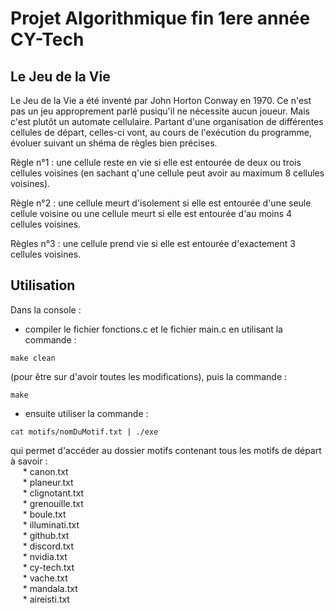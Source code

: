 # Projet Algorithmique fin 1ere année CY-Tech

## Le Jeu de la Vie

Le Jeu de la Vie a été inventé par John Horton Conway en 1970. Ce n'est pas un jeu approprement parlé pusiqu'il ne nécessite aucun joueur.
Mais c'est plutôt un automate cellulaire. Partant d'une organisation de différentes cellules de départ, celles-ci vont, au cours de l'exécution
du programme, évoluer suivant un shéma de règles bien précises.

Règle n°1 : une cellule reste en vie si elle est entourée de deux ou trois cellules voisines (en sachant q'une cellule peut avoir au maximum 8
cellules voisines).

Règle n°2 : une cellule meurt d'isolement si elle est entourée d'une seule cellule voisine ou une cellule meurt si elle est entourée d'au moins
4 cellules voisines.

Règles n°3 : une cellule prend vie si elle est entourée d'exactement 3 cellules voisines.

## Utilisation
  
Dans la console :    
- compiler le fichier fonctions.c et le fichier main.c en utilisant la commande :  
<pre><code>make clean</code></pre>  
(pour être sur d'avoir toutes les modifications), puis la commande :  
<pre><code>make</code></pre>  
- ensuite utiliser la commande :  
<pre><code>cat motifs/nomDuMotif.txt | ./exe</code></pre>  
qui permet d'accéder au dossier motifs contenant tous les motifs de départ à savoir :  
&nbsp;&nbsp;&nbsp;&nbsp; * canon.txt  
&nbsp;&nbsp;&nbsp;&nbsp; * planeur.txt  
&nbsp;&nbsp;&nbsp;&nbsp; * clignotant.txt  
&nbsp;&nbsp;&nbsp;&nbsp; * grenouille.txt  
&nbsp;&nbsp;&nbsp;&nbsp; * boule.txt  
&nbsp;&nbsp;&nbsp;&nbsp; * illuminati.txt  
&nbsp;&nbsp;&nbsp;&nbsp; * github.txt  
&nbsp;&nbsp;&nbsp;&nbsp; * discord.txt  
&nbsp;&nbsp;&nbsp;&nbsp; * nvidia.txt  
&nbsp;&nbsp;&nbsp;&nbsp; * cy-tech.txt  
&nbsp;&nbsp;&nbsp;&nbsp; * vache.txt  
&nbsp;&nbsp;&nbsp;&nbsp; * mandala.txt  
&nbsp;&nbsp;&nbsp;&nbsp; * aireisti.txt  
 

